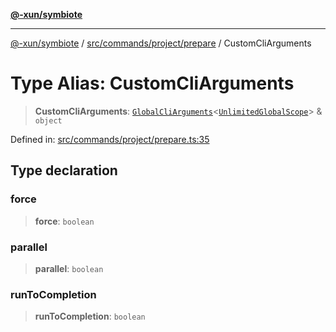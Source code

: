 [**@-xun/symbiote**](../../../../../README.md)

***

[@-xun/symbiote](../../../../../README.md) / [src/commands/project/prepare](../README.md) / CustomCliArguments

# Type Alias: CustomCliArguments

> **CustomCliArguments**: [`GlobalCliArguments`](../../../../configure/type-aliases/GlobalCliArguments.md)\<[`UnlimitedGlobalScope`](../../../../configure/enumerations/UnlimitedGlobalScope.md)\> & `object`

Defined in: [src/commands/project/prepare.ts:35](https://github.com/Xunnamius/symbiote/blob/ea9edf73ee9a095bf3bea5793333d39906fa49d1/src/commands/project/prepare.ts#L35)

## Type declaration

### force

> **force**: `boolean`

### parallel

> **parallel**: `boolean`

### runToCompletion

> **runToCompletion**: `boolean`
